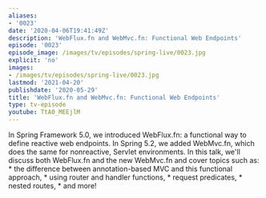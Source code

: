 ```yaml
---
aliases:
- '0023'
date: '2020-04-06T19:41:49Z'
description: 'WebFlux.fn and WebMvc.fn: Functional Web Endpoints'
episode: '0023'
episode_image: /images/tv/episodes/spring-live/0023.jpg
explicit: 'no'
images:
- /images/tv/episodes/spring-live/0023.jpg
lastmod: '2021-04-20'
publishdate: '2020-05-29'
title: 'WebFlux.fn and WebMvc.fn: Functional Web Endpoints'
type: tv-episode
youtube: TtA0_MEEjlM
---
```


In Spring Framework 5.0, we introduced WebFlux.fn: a functional way to define reactive web endpoints. In Spring 5.2, we added WebMvc.fn, which does the same for nonreactive, Servlet environments. In this talk, we'll discuss both WebFlux.fn and the new WebMvc.fn and cover topics such as: * the difference between annotation-based MVC and this functional approach, * using router and handler functions, * request predicates, * nested routes, * and more!